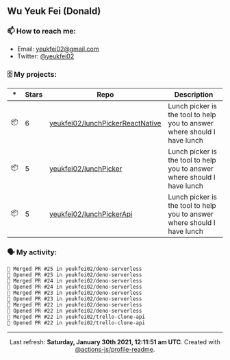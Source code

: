 ## Wu Yeuk Fei (Donald)

### 📫 How to reach me:

- Email: [yeukfei02@gmail.com](yeukfei02@gmail.com)
- Twitter: [@yeukfei02](https://twitter.com/yeukfei02)

### 🗄 My projects:

|*|Stars|Repo|Description|
|---|---|---|---|
| 📦 | 6 | [yeukfei02/lunchPickerReactNative](https://github.com/yeukfei02/lunchPickerReactNative) | Lunch picker is the tool to help you to answer where should I have lunch |
| 📦 | 5 | [yeukfei02/lunchPicker](https://github.com/yeukfei02/lunchPicker) | Lunch picker is the tool to help you to answer where should I have lunch |
| 📦 | 5 | [yeukfei02/lunchPickerApi](https://github.com/yeukfei02/lunchPickerApi) | Lunch picker is the tool to help you to answer where should I have lunch |

### 🗣 My activity:

```
🎉 Merged PR #25 in yeukfei02/deno-serverless
💪 Opened PR #25 in yeukfei02/deno-serverless
🎉 Merged PR #24 in yeukfei02/deno-serverless
💪 Opened PR #24 in yeukfei02/deno-serverless
🎉 Merged PR #23 in yeukfei02/deno-serverless
💪 Opened PR #23 in yeukfei02/deno-serverless
🎉 Merged PR #22 in yeukfei02/deno-serverless
💪 Opened PR #22 in yeukfei02/deno-serverless
🎉 Merged PR #22 in yeukfei02/trello-clone-api
💪 Opened PR #22 in yeukfei02/trello-clone-api
```

<!-- <img src="https://github-readme-stats.vercel.app/api?username=yeukfei02&show_icons=true&count_private=true&theme=radical" />

<img src="https://github-readme-stats.vercel.app/api/top-langs/?username=yeukfei02&theme=radical" /> -->

---

<p align="center">Last refresh: <b>Saturday, January 30th 2021, 12:11:51 am UTC</b>. Created with <a href=https://github.com/marketplace/actions/profile-readme>@actions-js/profile-readme</a>.</p>
